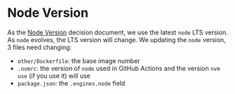 # Node Version

As the [Node Version](./decisions/021-node-version.md) decision document, we use the latest `node` LTS version. As `node` evolves, the LTS version will change. We updating the `node` version, 3 files need changing:

- `other/Dockerfile`: the base image number
- `.nvmrc`: the version of `node` used in GitHub Actions and the version `nvm use` (if you use it) will use
- `package.json`: the `.engines.node` field
